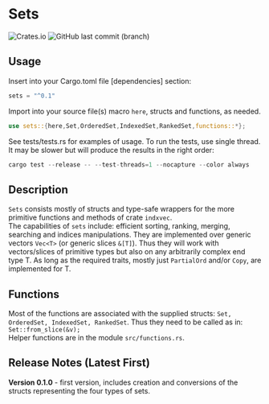 # Sets

![Crates.io](https://img.shields.io/crates/v/sets?logo=rust) ![GitHub last commit (branch)](https://img.shields.io/github/last-commit/liborty/sets/HEAD?logo=github)  

## Usage

Insert into your Cargo.toml file [dependencies] section:

```rust
sets = "^0.1" 
```

Import into your source file(s) macro `here`, structs and functions, as needed.  
```rust
use sets::{here,Set,OrderedSet,IndexedSet,RankedSet,functions::*};
```

See tests/tests.rs for examples of usage. To run the tests, use single thread. It may be slower but will produce the results in the right order:

```rust
cargo test --release -- --test-threads=1 --nocapture --color always
```

## Description

`Sets` consists mostly of structs and type-safe wrappers for the more primitive functions and methods of crate `indxvec`.  
The capabilities of `sets` include: efficient sorting, ranking, merging, searching and indices manipulations. They are implemented over generic vectors `Vec<T>` (or generic slices `&[T]`). Thus they will work with vectors/slices of primitive types but also on any arbitrarily complex end type T. As long as the required traits, mostly just `PartialOrd` and/or `Copy`, are implemented for T.

## Functions

Most of the functions are associated with the supplied structs: `Set, OrderedSet, IndexedSet, RankedSet`. Thus they need to be called as in: ```Set::from_slice(&v);```  
Helper functions are in the module `src/functions.rs`.

## Release Notes (Latest First)

**Version 0.1.0** - first version, includes creation and conversions of the structs representing the four types of sets.
